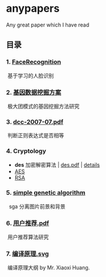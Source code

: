 # anypapers
Any great paper which I have read

## 目录 

### 1. [FaceRecognition](https://github.com/Guguant/anypapers/tree/master/FaceRecognition)  
  基于学习的人脸识别  
 
### 2. [基因数据挖掘方案](https://github.com/Guguant/anypapers/tree/master/基因数据挖掘方案)  
  极大团模式的基因挖掘方法研究  
    
### 3. [dcc-2007-07.pdf](https://github.com/Guguant/anypapers/blob/master/dcc-2007-07.pdf)  
  判断正则表达式是否相等  
  
### 4. Cryptology  
- **des** 加密解密算法 | [des.pdf](https://github.com/Guguant/anypapers/blob/master/des.pdf) | [details](https://github.com/Guguant/anypapers/tree/master/DES) 
- [AES](https://github.com/Guguant/anypapers/tree/master/AES)  
- [RSA](https://github.com/Guguant/anypapers/tree/master/RSA)  
  
### 5.  [simple genetic algorithm](https://github.com/Guguant/anypapers/tree/master/sga)  
  sga 分离图片前景和背景  
  
### 6. [用户推荐.pdf](https://github.com/Guguant/anypapers/blob/master/用户推荐.pdf)  
  用户推荐算法研究  
  
### 7. [编译原理.svg](https://github.com/Guguant/anypapers/blob/master/编译原理.svg)  
  编译原理大纲 by Mr. Xiaoxi Huang.  
